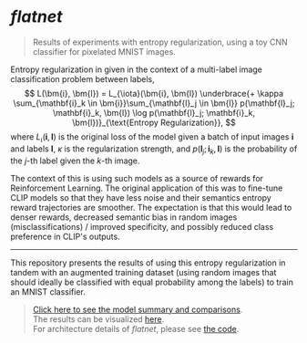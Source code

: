 # *flatnet*

> Results of experiments with entropy regularization, using a toy CNN classifier for pixelated MNIST images.  

Entropy regularization in given in the context of a multi-label image classification problem between labels,
$$
    L(\bm{i}, \bm{l}) = L_{\iota}(\bm{i}, \bm{l}) \underbrace{+ \kappa \sum_{\mathbf{i}_k \in \bm{i}}\sum_{\mathbf{l}_j \in \bm{l}} p(\mathbf{l}_j; \mathbf{i}_k, \bm{l}) \log p(\mathbf{l}_j; \mathbf{i}_k, \bm{l})}_{\text{Entropy Regularization}},
$$
where $L_{\iota}(\bm{i}, \bm{l})$ is the original loss of the model given a batch of input images $\bm{i}$ and labels $\bm{l}$, $\kappa$ is the regularization strength, and $p(\mathbf{l}_j; \mathbf{i}_k, \bm{l})$ is the probability of the $j$-th label given the $k$-th image.

The context of this is using such models as a source of rewards for Reinforcement Learning.
The original application of this was to fine-tune CLIP models so that they have less noise and their semantics entropy reward trajectories are smoother.
The expectation is that this would lead to denser rewards, decreased semantic bias in random images (misclassifications) / improved specificity, and possibly reduced class preference in CLIP's outputs.

---

This repository presents the results of using this entropy regularization in tandem with an augmented training dataset (using random images that should ideally be classified with equal probability among the labels) to train an MNIST classifier.

> [Click here to see the model summary and comparisons](./info/Flatnet%20Models%20Summary.md).  
> The results can be visualized [here](https://www.sharecanvas.io/p/flatnet-summary).  
> For architecture details of *flatnet*, please see [the code](./flatnet.py).
